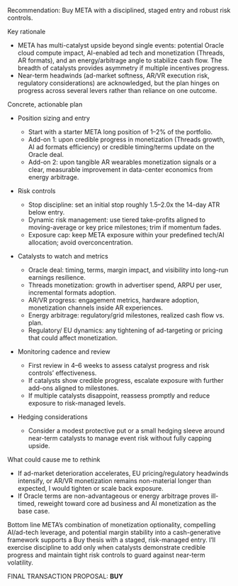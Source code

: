Recommendation: Buy META with a disciplined, staged entry and robust risk controls.

Key rationale
- META has multi-catalyst upside beyond single events: potential Oracle cloud compute impact, AI-enabled ad tech and monetization (Threads, AR formats), and an energy/arbitrage angle to stabilize cash flow. The breadth of catalysts provides asymmetry if multiple incentives progress.
- Near-term headwinds (ad-market softness, AR/VR execution risk, regulatory considerations) are acknowledged, but the plan hinges on progress across several levers rather than reliance on one outcome.

Concrete, actionable plan
- Position sizing and entry
  - Start with a starter META long position of 1–2% of the portfolio.
  - Add-on 1: upon credible progress in monetization (Threads growth, AI ad formats efficiency) or credible timing/terms update on the Oracle deal.
  - Add-on 2: upon tangible AR wearables monetization signals or a clear, measurable improvement in data-center economics from energy arbitrage.

- Risk controls
  - Stop discipline: set an initial stop roughly 1.5–2.0x the 14-day ATR below entry.
  - Dynamic risk management: use tiered take-profits aligned to moving-average or key price milestones; trim if momentum fades.
  - Exposure cap: keep META exposure within your predefined tech/AI allocation; avoid overconcentration.

- Catalysts to watch and metrics
  - Oracle deal: timing, terms, margin impact, and visibility into long-run earnings resilience.
  - Threads monetization: growth in advertiser spend, ARPU per user, incremental formats adoption.
  - AR/VR progress: engagement metrics, hardware adoption, monetization channels inside AR experiences.
  - Energy arbitrage: regulatory/grid milestones, realized cash flow vs. plan.
  - Regulatory/ EU dynamics: any tightening of ad-targeting or pricing that could affect monetization.

- Monitoring cadence and review
  - First review in 4–6 weeks to assess catalyst progress and risk controls’ effectiveness.
  - If catalysts show credible progress, escalate exposure with further add-ons aligned to milestones.
  - If multiple catalysts disappoint, reassess promptly and reduce exposure to risk-managed levels.

- Hedging considerations
  - Consider a modest protective put or a small hedging sleeve around near-term catalysts to manage event risk without fully capping upside.

What could cause me to rethink
- If ad-market deterioration accelerates, EU pricing/regulatory headwinds intensify, or AR/VR monetization remains non-material longer than expected, I would tighten or scale back exposure.
- If Oracle terms are non-advantageous or energy arbitrage proves ill-timed, reweight toward core ad business and AI monetization as the base case.

Bottom line
META’s combination of monetization optionality, compelling AI/ad-tech leverage, and potential margin stability into a cash-generative framework supports a Buy thesis with a staged, risk-managed entry. I’ll exercise discipline to add only when catalysts demonstrate credible progress and maintain tight risk controls to guard against near-term volatility.

FINAL TRANSACTION PROPOSAL: **BUY**